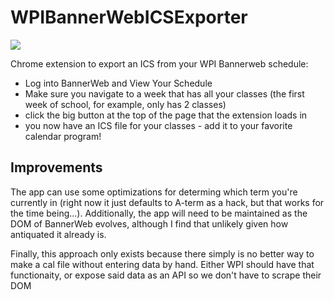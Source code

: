 WPIBannerWebICSExporter
=======================

<a href = "https://chrome.google.com/webstore/detail/pngenbfogplghjijjdlfcemfkbdpjfee/"><img src = "http://evinugur.com/chrome.png"></a>

Chrome extension to export an ICS from your WPI Bannerweb schedule:

* Log into BannerWeb and View Your Schedule 
* Make sure you navigate to a week that has all your classes (the first week of school, for example, only has 2 classes)
* click the big button at the top of the page that the extension loads in
* you now have an ICS file for your classes - add it to your favorite calendar program!

## Improvements

The app can use some optimizations for determing which term you're currently in (right now it just defaults to A-term as a hack, but that works for the time being...).
Additionally, the app will need to be maintained as the DOM of BannerWeb evolves, although I find that unlikely given how antiquated it already is.

Finally, this approach only exists because there simply is no better way to make a cal file without entering data by hand. Either WPI should have that functionaity, or expose said data as an API so we don't have to scrape their DOM
